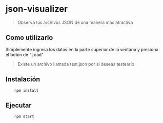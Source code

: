 # json-visualizer
> Observa tus archivos JSON de una manera mas atractiva

## Como utilizarlo
Simplemente ingresa los datos en la parte superior de la ventana y presiona el boton de "Load"
> Existe un archivo llamada test.json por si deseas testearlo

## Instalación
```
    npm install

```

## Ejecutar
```
    npm start

```